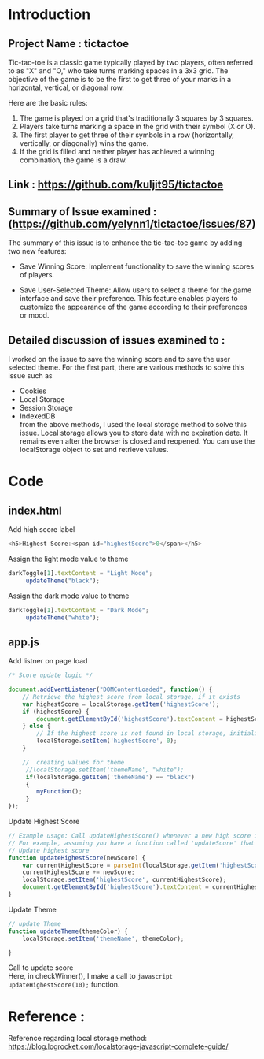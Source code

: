 # Introduction
## Project Name : tictactoe
Tic-tac-toe is a classic game typically played by two players, often referred to as "X" and "O," who take turns marking spaces in a 3x3 grid. The objective of the game is to be the first to get three of your marks in a horizontal, vertical, or diagonal row.

Here are the basic rules:

1. The game is played on a grid that's traditionally 3 squares by 3 squares. <br>
2. Players take turns marking a space in the grid with their symbol (X or O). <br>
3. The first player to get three of their symbols in a row (horizontally, vertically, or diagonally) wins the game. <br>
4. If the grid is filled and neither player has achieved a winning combination, the game is a draw. <br>
## Link : https://github.com/kuljit95/tictactoe
## Summary of Issue examined : (https://github.com/yelynn1/tictactoe/issues/87)
The summary of this issue is to enhance the tic-tac-toe game by adding two new features:

* Save Winning Score: Implement functionality to save the winning scores of players. 

* Save User-Selected Theme: Allow users to select a theme for the game interface and save their preference. This feature enables players to customize the appearance of the game according to their preferences or mood.
## Detailed discussion of issues examined to :
I worked on the issue to save the winning score and to save the user selected theme. For the first part, there are various methods to solve this issue such as 
* Cookies
* Local Storage
* Session Storage
* IndexedDB <br>
from the above methods, I used the local storage method to solve this issue. Local storage allows you to store data with no expiration date. It remains even after the browser is closed and reopened. You can use the localStorage object to set and retrieve values.
# Code  
## index.html
Add high score label
``` javascript
<h5>Highest Score:<span id="highestScore">0</span></h5>
```
Assign the light mode value to theme 
```javascript
darkToggle[1].textContent = "Light Mode";
     updateTheme("black");
```
Assign the dark mode value to theme 
```javascript
darkToggle[1].textContent = "Dark Mode";
     updateTheme("white");
```
## app.js
Add listner on page load
```javascript
/* Score update logic */

document.addEventListener("DOMContentLoaded", function() {
    // Retrieve the highest score from local storage, if it exists
    var highestScore = localStorage.getItem('highestScore');
    if (highestScore) {
        document.getElementById('highestScore').textContent = highestScore;
    } else {
        // If the highest score is not found in local storage, initialize it with a default value
        localStorage.setItem('highestScore', 0);
    }

    //  creating values for theme 
     //localStorage.setItem('themeName', "white");
     if(localStorage.getItem('themeName') == "black")
     {
        myFunction();
     }
});
```
Update Highest Score
```javascript
// Example usage: Call updateHighestScore() whenever a new high score is achieved
// For example, assuming you have a function called 'updateScore' that updates the score display
// Update highest score
function updateHighestScore(newScore) {
    var currentHighestScore = parseInt(localStorage.getItem('highestScore'));
    currentHighestScore += newScore;
    localStorage.setItem('highestScore', currentHighestScore);
    document.getElementById('highestScore').textContent = currentHighestScore;
}
```
Update Theme
```javascript
// update Theme
function updateTheme(themeColor) {
    localStorage.setItem('themeName', themeColor);

}
```
Call to update score <br>
Here, in checkWinner(), I make a call to ``` javascript updateHighestScore(10); ``` function.

# Reference :
Reference regarding local storage method: https://blog.logrocket.com/localstorage-javascript-complete-guide/

